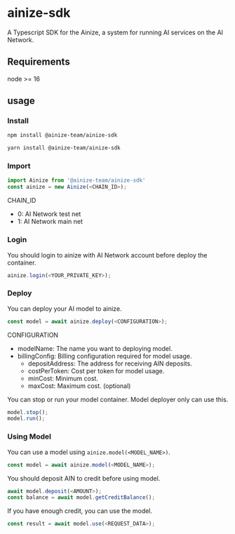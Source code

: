 # ainize-sdk

A Typescript SDK for the Ainize, a system for running AI services on the AI Network.

## Requirements
node >= 16

## usage
### Install
```bash
npm install @ainize-team/ainize-sdk

yarn install @ainize-team/ainize-sdk
```

### Import
```typescript
import Ainize from '@ainize-team/ainize-sdk'
const ainize = new Ainize(<CHAIN_ID>);
```

CHAIN_ID
- 0: AI Network test net
- 1: AI Network main net

### Login
You should login to ainize with AI Network account before deploy the container.
```typescript
ainize.login(<YOUR_PRIVATE_KEY>);
```

### Deploy
You can deploy your AI model to ainize.
```typescript
const model = await ainize.deploy(<CONFIGURATION>);
```
CONFIGURATION
- modelName: The name you want to deploying model.
- billingConfig: Billing configuration required for model usage.
  - depositAddress: The address for receiving AIN deposits.
  - costPerToken: Cost per token for model usage.
  - minCost: Minimum cost.
  - maxCost: Maximum cost. (optional)

You can stop or run your model container. Model deployer only can use this.
```typescript
model.stop();
model.run();
```

### Using Model
You can use a model using `ainize.model(<MODEL_NAME>)`.
```typescript
const model = await ainize.model(<MODEL_NAME>);
```

You should deposit AIN to credit before using model.
```typescript
await model.deposit(<AMOUNT>);
const balance = await model.getCreditBalance();
```

If you have enough credit, you can use the model.
```typescript
const result = await model.use(<REQUEST_DATA>);
``` 
